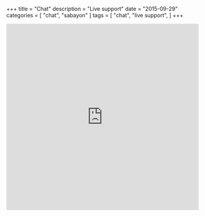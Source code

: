 +++
title = "Chat"
description = "Live support"
date = "2015-09-29"
categories = [ "chat", "sabayon" ]
tags = [
    "chat",
    "live support",
]
+++

<div class="embed-responsive embed-responsive-4by3">
<iframe src="https://kiwiirc.com/client/chat.freenode.net/?nick=SabayonGuest|?&theme=cli#sabayon" style="border:0; width:100%; height:490px;"></iframe>
</div>
